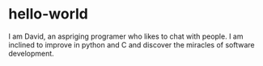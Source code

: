 # hello-world


I am David, an aspriging programer who likes to chat with people. I am inclined to improve in python and C
and discover the miracles of software development.

